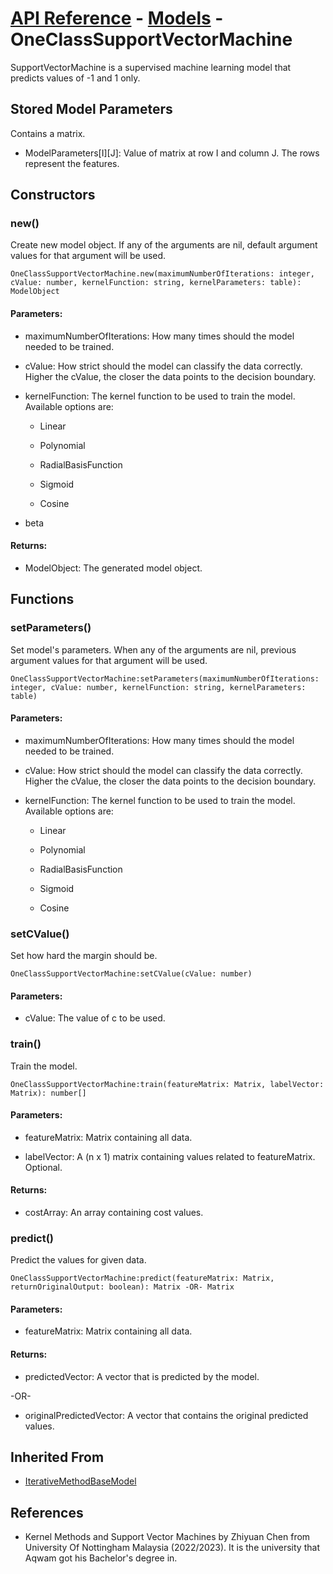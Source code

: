 # [API Reference](../../API.md) - [Models](../Models.md) - OneClassSupportVectorMachine

SupportVectorMachine is a supervised machine learning model that predicts values of -1 and 1 only.

## Stored Model Parameters

Contains a matrix.  

* ModelParameters[I][J]: Value of matrix at row I and column J. The rows represent the features.

## Constructors

### new()

Create new model object. If any of the arguments are nil, default argument values for that argument will be used.

```
OneClassSupportVectorMachine.new(maximumNumberOfIterations: integer, cValue: number, kernelFunction: string, kernelParameters: table): ModelObject
```

#### Parameters:

* maximumNumberOfIterations: How many times should the model needed to be trained.

* cValue: How strict should the model can classify the data correctly. Higher the cValue, the closer the data points to the decision boundary.

* kernelFunction: The kernel function to be used to train the model. Available options are:
  
  *  Linear

  *  Polynomial

  *  RadialBasisFunction

  *  Sigmoid

  *  Cosine

* beta

#### Returns:

* ModelObject: The generated model object.

## Functions

### setParameters()

Set model's parameters. When any of the arguments are nil, previous argument values for that argument will be used.

```
OneClassSupportVectorMachine:setParameters(maximumNumberOfIterations: integer, cValue: number, kernelFunction: string, kernelParameters: table)
```

#### Parameters:

* maximumNumberOfIterations: How many times should the model needed to be trained.

* cValue: How strict should the model can classify the data correctly. Higher the cValue, the closer the data points to the decision boundary.

* kernelFunction: The kernel function to be used to train the model. Available options are:
  
  *  Linear

  *  Polynomial

  *  RadialBasisFunction

  *  Sigmoid

  *  Cosine

### setCValue()

Set how hard the margin should be.

```
OneClassSupportVectorMachine:setCValue(cValue: number)
```

#### Parameters:

* cValue: The value of c to be used.

### train()

Train the model.

```
OneClassSupportVectorMachine:train(featureMatrix: Matrix, labelVector: Matrix): number[]
```
#### Parameters:

* featureMatrix: Matrix containing all data.

* labelVector: A (n x 1) matrix containing values related to featureMatrix. Optional.

#### Returns:

* costArray: An array containing cost values.

### predict()

Predict the values for given data.

```
OneClassSupportVectorMachine:predict(featureMatrix: Matrix, returnOriginalOutput: boolean): Matrix -OR- Matrix
```

#### Parameters:

* featureMatrix: Matrix containing all data.

#### Returns:

* predictedVector: A vector that is predicted by the model.

-OR-

* originalPredictedVector: A vector that contains the original predicted values.

## Inherited From

* [IterativeMethodBaseModel](IterativeMethodBaseModel.md)

## References

* Kernel Methods and Support Vector Machines by Zhiyuan Chen from University Of Nottingham Malaysia (2022/2023). It is the university that Aqwam got his Bachelor's degree in.
